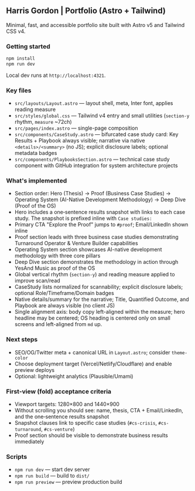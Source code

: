 ## Harris Gordon | Portfolio (Astro + Tailwind)

Minimal, fast, and accessible portfolio site built with Astro v5 and Tailwind CSS v4.

### Getting started

```bash
npm install
npm run dev
```

Local dev runs at `http://localhost:4321`.

### Key files
- `src/layouts/Layout.astro` — layout shell, meta, Inter font, applies reading measure
- `src/styles/global.css` — Tailwind v4 entry and small utilities (`section-y` rhythm, `measure` ~72ch)
- `src/pages/index.astro` — single-page composition
- `src/components/CaseStudy.astro` — bifurcated case study card: Key Results + Playbook always visible; narrative via native `<details>/<summary>` (no JS); explicit disclosure labels; optional metadata badges
- `src/components/PlaybooksSection.astro` — technical case study component with GitHub integration for system architecture projects

### What's implemented
- Section order: Hero (Thesis) → Proof (Business Case Studies) → Operating System (AI-Native Development Methodology) → Deep Dive (Proof of the OS)
- Hero includes a one‑sentence results snapshot with links to each case study. The snapshot is prefixed inline with `Case studies:`
- Primary CTA "Explore the Proof" jumps to `#proof`; Email/LinkedIn shown inline
- Proof section leads with three business case studies demonstrating Turnaround Operator & Venture Builder capabilities
- Operating System section showcases AI-native development methodology with three core pillars
- Deep Dive section demonstrates the methodology in action through YesAnd Music as proof of the OS
- Global vertical rhythm (`section-y`) and reading measure applied to improve scan/read
- CaseStudy lists normalized for scannability; explicit disclosure labels; optional Role/Timeframe/Domain badges
- Native details/summary for the narrative; Title, Quantified Outcome, and Playbook are always visible (no client JS)
- Single alignment axis: body copy left-aligned within the measure; hero headline may be centered; OS heading is centered only on small screens and left-aligned from `md` up.

### Next steps
- SEO/OG/Twitter meta + canonical URL in `Layout.astro`; consider `theme-color`
- Choose deployment target (Vercel/Netlify/Cloudflare) and enable preview deploys
- Optional: lightweight analytics (Plausible/Umami)

### First‑view (fold) acceptance criteria
- Viewport targets: 1280×800 and 1440×900
- Without scrolling you should see: name, thesis, CTA + Email/LinkedIn, and the one‑sentence results snapshot
- Snapshot clauses link to specific case studies (`#cs-crisis`, `#cs-turnaround`, `#cs-venture`)
- Proof section should be visible to demonstrate business results immediately

### Scripts
- `npm run dev` — start dev server
- `npm run build` — build to `dist/`
- `npm run preview` — preview production build
